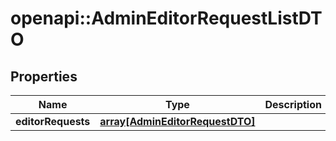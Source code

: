 # openapi::AdminEditorRequestListDTO

## Properties
Name | Type | Description | Notes
------------ | ------------- | ------------- | -------------
**editorRequests** | [**array[AdminEditorRequestDTO]**](AdminEditorRequestDTO.md) |  | 



